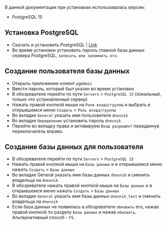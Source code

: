 В данной документации при установках использовалась версии:
- PostgreSQL 15

## Установка PostgreSQL

- Скачать и установить PostgreSQL | [Link](https://www.enterprisedb.com/downloads/postgres-postgresql-downloads)
- Во время установки установить пароль главной базы данных сервера PostgreSQL, `записать или запомнить его.`

## Создание пользователя базы данных
- Открыть приложение-клиент `pgAdmin`
- Ввести пароль, который был указан во время установки
- В обозревателе перейти по пути `Servers` > `PostgreSQL 15` (локальный, только что установленный сервер)
- Нажать правой кнопкой мыши на `Роли входа/группы` и выбрать в открывшемся меню `Создать` > `Роль входа/группы`
- Во вкладке `General` указать имя пользователя `dnevnik`
- Во вкладке `Определение` установить пароль `dnevnik`
- Перейти во вкладку права и активируем `Вход разрешён?` передвинув переключатель вправо.

## Создание базы данных для пользователя
- В обозревателе перейти по пути `Servers` > `PostgreSQL 15`
- Нажать правой кнопкой мыши на `Базы данных` и в открывшемся меню нажать `Создать` > `Базы данных`
- Во вкладке General указать имя базы данных `dnevnik` и сменить владельца на `dnevnik`
- В обозревателе нажать правой кнопкой мыши на `Базы данных` и в открывшемся меню нажать `Создать` > `Базы данных`
- Во вкладке `General` указать имя базы данных `dnevnik_test` и сменить владельца на `dnevnik`
- Если база данных не появилась в обозревателе `обновить` его, нажав правой кнопкой по разделу `Базы данных` и нажав `обновить`.
  Альтернативный способ - `F5`.
  
